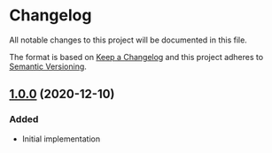 # Changelog
All notable changes to this project will be documented in this file.

The format is based on [Keep a Changelog](http://keepachangelog.com/)
and this project adheres to [Semantic Versioning](http://semver.org/).

## [1.0.0] (2020-12-10)

### Added
- Initial implementation

[1.0.0]: https://github.com/bitmovin/bitmovin-player-ios-analytics-adobe/commit/100dc3f81f971c28cd2b2c2868d2c71cbb501e5e
